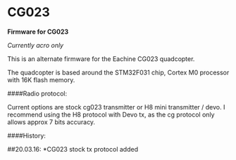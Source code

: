 # CG023
**Firmware for CG023**

*Currently acro only*

This is an alternate firmware for the Eachine CG023 quadcopter.

The quadcopter is based around the STM32F031 chip, Cortex M0 processor with 16K flash memory.

####Radio protocol:

Current options are stock cg023 transmitter or H8 mini transmitter / devo. I recommend using the H8 protocol with Devo tx, as the cg protocol only allows approx 7 bits accuracy.

####History:

##20.03.16:
*CG023 stock tx protocol added



